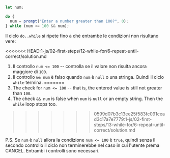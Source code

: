
```js run demo
let num;

do {
  num = prompt("Enter a number greater than 100?", 0);
} while (num <= 100 && num);
```

Il ciclo `do..while` si ripete fino a chè entrambe le condizioni non risultano vere:

<<<<<<< HEAD:1-js/02-first-steps/12-while-for/6-repeat-until-correct/solution.md
1. Il controllo `num <= 100` -- controlla se il valore non risulta ancora maggiore di `100`.
2. Il controllo `&& num` è falso quando `num` è `null` o una stringa. Quindi il ciclo `while` termina.
=======
1. The check for `num <= 100` -- that is, the entered value is still not greater than `100`.
2. The check `&& num` is false when `num` is `null` or an empty string. Then the `while` loop stops too.
>>>>>>> 0599d07b3c13ee25f583fc091cead3c17a7e7779:1-js/02-first-steps/13-while-for/6-repeat-until-correct/solution.md

P.S. Se `num` è `null` allora la condizione `num <= 100` è `true`, quindi senza il secondo controllo il ciclo non terminerebbe nel caso in cui l'utente prema CANCEL. Entrambi i controlli sono necessari.
